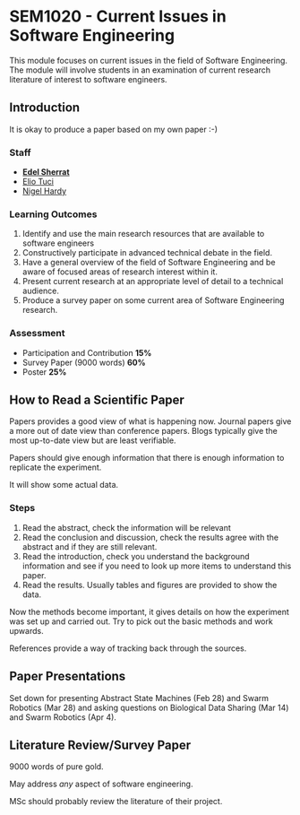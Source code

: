 # SEM1020 - Current Issues in Software Engineering

This module focuses on current issues in the field of Software Engineering. The module will involve students in an examination of current research literature of interest to software engineers.

## Introduction

It is okay to produce a paper based on my own paper :-)

### Staff

* **[Edel Sherrat](mailto:eds@aber.ac.uk)**
* [Elio Tuci](mailto:elt7@aber.ac.uk)
* [Nigel Hardy](mailto:nwh@aber.ac.uk)

### Learning Outcomes

1. Identify and use the main research resources that are available to software engineers
2. Constructively participate in advanced technical debate in the field.
3. Have a general overview of the field of Software Engineering and be aware of focused areas of research interest within it.
4. Present current research at an appropriate level of detail to a technical audience.
5. Produce a survey paper on some current area of Software Engineering research.

### Assessment

* Participation and Contribution **15%**
* Survey Paper (9000 words) **60%**
* Poster **25%**

## How to Read a Scientific Paper

Papers provides a good view of what is happening now. Journal papers give a more out of date view than conference papers. Blogs typically give the most up-to-date view but are least verifiable.

Papers should give enough information that there is enough information to replicate the experiment.

It will show some actual data.

### Steps

1. Read the abstract, check the information will be relevant
2. Read the conclusion and discussion, check the results agree with the abstract and if they are still relevant.
3. Read the introduction, check you understand the background information and see if you need to look up more items to understand this paper.
4. Read the results. Usually tables and figures are provided to show the data.

Now the methods become important, it gives details on how the experiment was set up and carried out. Try to pick out the basic methods and work upwards.

References provide a way of tracking back through the sources.

## Paper Presentations

Set down for presenting Abstract State Machines (Feb 28) and Swarm Robotics (Mar 28) and asking questions on Biological Data Sharing (Mar 14) and Swarm Robotics (Apr 4).

## Literature Review/Survey Paper

9000 words of pure gold.

May address *any* aspect of software engineering.

MSc should probably review the literature of their project.

